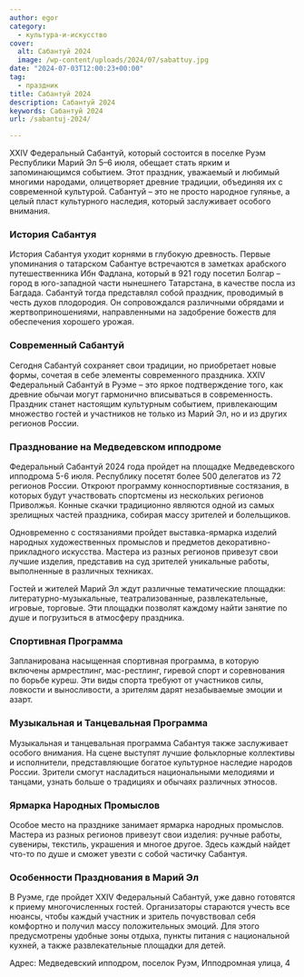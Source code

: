 ```yaml
---
author: egor
category:
  - культура-и-искусство
cover:
  alt: Сабантуй 2024
  image: /wp-content/uploads/2024/07/sabattuy.jpg
date: "2024-07-03T12:00:23+00:00"
tag:
  - праздник
title: Сабантуй 2024
description: Сабантуй 2024
keywords: Сабантуй 2024
url: /sabantuj-2024/

---
```

XXIV Федеральный Сабантуй, который состоится в поселке Руэм Республики Марий Эл 5–6 июля, обещает стать ярким и запоминающимся событием. Этот праздник, уважаемый и любимый многими народами, олицетворяет древние традиции, объединяя их с современной культурой. Сабантуй – это не просто народное гулянье, а целый пласт культурного наследия, который заслуживает особого внимания.

### История Сабантуя

История Сабантуя уходит корнями в глубокую древность. Первые упоминания о татарском Сабантуе встречаются в заметках арабского путешественника Ибн Фадлана, который в 921 году посетил Болгар – город в юго-западной части нынешнего Татарстана, в качестве посла из Багдада. Сабантуй тогда представлял собой праздник, проводимый в честь духов плодородия. Он сопровождался различными обрядами и жертвоприношениями, направленными на задобрение божеств для обеспечения хорошего урожая.

### Современный Сабантуй

Сегодня Сабантуй сохраняет свои традиции, но приобретает новые формы, сочетая в себе элементы современного праздника. XXIV Федеральный Сабантуй в Руэме – это яркое подтверждение того, как древние обычаи могут гармонично вписываться в современность. Праздник станет настоящим культурным событием, привлекающим множество гостей и участников не только из Марий Эл, но и из других регионов России.

### Празднование на Медведевском ипподроме

Федеральный Сабантуй 2024 года пройдет на площадке Медведевского ипподрома 5-6 июля. Республику посетят более 500 делегатов из 72 регионов России. Откроют программу конноспортивные состязания, в которых будут участвовать спортсмены из нескольких регионов Приволжья. Конные скачки традиционно являются одной из самых зрелищных частей праздника, собирая массу зрителей и болельщиков.

Одновременно с состязаниями пройдет выставка-ярмарка изделий народных художественных промыслов и предметов декоративно-прикладного искусства. Мастера из разных регионов привезут свои лучшие изделия, представив на суд зрителей уникальные работы, выполненные в различных техниках.

Гостей и жителей Марий Эл ждут различные тематические площадки: литературно-музыкальные, театрализованные, развлекательные, игровые, торговые. Эти площадки позволят каждому найти занятие по душе и погрузиться в атмосферу праздника.

### Спортивная Программа

Запланирована насыщенная спортивная программа, в которую включены армрестлинг, мас-рестлинг, гиревой спорт и соревнования по борьбе куреш. Эти виды спорта требуют от участников силы, ловкости и выносливости, а зрителям дарят незабываемые эмоции и азарт.

### Музыкальная и Танцевальная Программа

Музыкальная и танцевальная программа Сабантуя также заслуживает особого внимания. На сцене выступят лучшие фольклорные коллективы и исполнители, представляющие богатое культурное наследие народов России. Зрители смогут насладиться национальными мелодиями и танцами, узнать больше о традициях и обычаях различных этносов.

### Ярмарка Народных Промыслов

Особое место на празднике занимает ярмарка народных промыслов. Мастера из разных регионов привезут свои изделия: ручные работы, сувениры, текстиль, украшения и многое другое. Здесь каждый найдет что-то по душе и сможет увезти с собой частичку Сабантуя.

### Особенности Празднования в Марий Эл

В Руэме, где пройдет XXIV Федеральный Сабантуй, уже давно готовятся к приему многочисленных гостей. Организаторы стараются учесть все нюансы, чтобы каждый участник и зритель почувствовал себя комфортно и получил массу положительных эмоций. Для этого предусмотрены удобные зоны отдыха, пункты питания с национальной кухней, а также развлекательные площадки для детей.

Адрес: Медведевский ипподром, поселок Руэм, Ипподромная улица, 4
